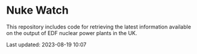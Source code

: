# Nuke Watch

This repository includes code for retrieving the latest information available on the output of EDF nuclear power plants in the UK.

Last updated: 2023-08-19 10:07